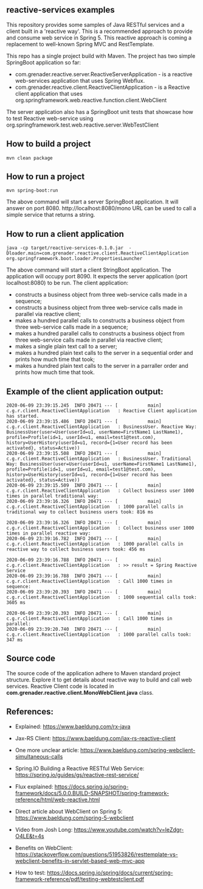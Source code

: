 ## reactive-services examples
This repository provides some samples of Java RESTful services and a client built in a 'reactive way'.
This is a recommended approach to provide and consume web service in Spring 5.
This reactive approach is coming a replacement to well-known Spring MVC and RestTemplate.

This repo has a single project build with Maven.
The project has two simple SpringBoot application so far:
* com.grenader.reactive.server.ReactiveServerApplication - is a reactive web-services application that uses Spring Webflux.
* com.grenader.reactive.client.ReactiveClientApplication - is a Reactive client application that uses org.springframework.web.reactive.function.client.WebClient

The server application also has a SpringBoot unit tests that showcase how to test Reactive web-service using org.springframework.test.web.reactive.server.WebTestClient

## How to build a project
```mvn clean package```

## How to run a project
```mvn spring-boot:run```

The above command will start a server SpringBoot application.
It will answer on port 8080. 
http://localhost:8080/mono URL can be used to call a simple service that returns a string.

## How to run a client application
```java -cp target/reactive-services-0.1.0.jar  -Dloader.main=com.grenader.reactive.client.ReactiveClientApplication org.springframework.boot.loader.PropertiesLauncher```

The above command will start a client StringBoot application. The application will occupy port 8090. It expects the server application (port localhost:8080) to be run.
The client application:
* constructs a business object from three web-service calls made in a sequence;
* constructs a business object from three web-service calls made in parallel via reactive client;
* makes a hundred parallel calls to constructs a business object from three web-service calls made in a sequence;
* makes a hundred parallel calls to constructs a business object from three web-service calls made in parallel via reactive client;
* makes a single plain text call to a server;
* makes a hundred plain text calls to the server in a sequential order and prints how much time that took;
* makes a hundred plain text calls to the server in a parraller order and prints how much time that took.

## Example of the client application output:
```
2020-06-09 23:39:15.245  INFO 20471 --- [           main] c.g.r.client.ReactiveClientApplication   : Reactive Client application has started.
2020-06-09 23:39:15.486  INFO 20471 --- [           main] c.g.r.client.ReactiveClientApplication   : BusinessUser. Reactive Way: BusinessUser(user=User(userId=u1, userName=FirstName1 LastName1), profile=Profile(id=1, userId=u1, email=test1@test.com), history=UserHistory(userId=u1, record={1=User record has been activated}, status=Active))
2020-06-09 23:39:15.508  INFO 20471 --- [           main] c.g.r.client.ReactiveClientApplication   : BusinessUser. Traditional Way: BusinessUser(user=User(userId=u1, userName=FirstName1 LastName1), profile=Profile(id=1, userId=u1, email=test1@test.com), history=UserHistory(userId=u1, record={1=User record has been activated}, status=Active))
2020-06-09 23:39:15.509  INFO 20471 --- [           main] c.g.r.client.ReactiveClientApplication   : Collect business user 1000 times in parallel traditional way:
2020-06-09 23:39:16.326  INFO 20471 --- [           main] c.g.r.client.ReactiveClientApplication   : 1000 parallel calls in traditional way to collect business users took: 816 ms

2020-06-09 23:39:16.326  INFO 20471 --- [           main] c.g.r.client.ReactiveClientApplication   : Collect business user 1000 times in parallel reactive way:
2020-06-09 23:39:16.782  INFO 20471 --- [           main] c.g.r.client.ReactiveClientApplication   : 1000 parallel calls in reactive way to collect business users took: 456 ms

2020-06-09 23:39:16.788  INFO 20471 --- [           main] c.g.r.client.ReactiveClientApplication   : >> result = Spring Reactive Service
2020-06-09 23:39:16.788  INFO 20471 --- [           main] c.g.r.client.ReactiveClientApplication   : Call 1000 times in sequence:
2020-06-09 23:39:20.393  INFO 20471 --- [           main] c.g.r.client.ReactiveClientApplication   : 1000 sequential calls took: 3605 ms

2020-06-09 23:39:20.393  INFO 20471 --- [           main] c.g.r.client.ReactiveClientApplication   : Call 1000 times in parallel:
2020-06-09 23:39:20.740  INFO 20471 --- [           main] c.g.r.client.ReactiveClientApplication   : 1000 parallel calls took: 347 ms
```

## Source code
The source code of the application adhere to Maven standard project structure. Explore it to get details about reactive way to build and call web services.
Reactive Client code is located in **com.grenader.reactive.client.MonoWebClient.java** class. 


## References:
* Explained: https://www.baeldung.com/rx-java
* Jax-RS Client: https://www.baeldung.com/jax-rs-reactive-client
* One more unclear article: https://www.baeldung.com/spring-webclient-simultaneous-calls

* Spring.IO Building a Reactive RESTful Web Service: https://spring.io/guides/gs/reactive-rest-service/
* Flux explained: https://docs.spring.io/spring-framework/docs/5.0.0.BUILD-SNAPSHOT/spring-framework-reference/html/web-reactive.html

* Direct article about WebClient on Spring 5: https://www.baeldung.com/spring-5-webclient
* Video from Josh Long: https://www.youtube.com/watch?v=leZdgr-O4LE&t=4s

* Benefits on WebClient: https://stackoverflow.com/questions/51953826/resttemplate-vs-webclient-benefits-in-servlet-based-web-mvc-app
* How to test: https://docs.spring.io/spring/docs/current/spring-framework-reference/pdf/testing-webtestclient.pdf



